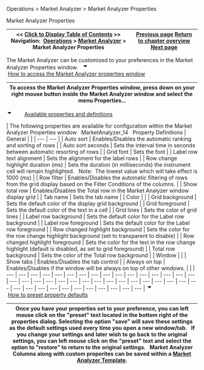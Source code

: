 ﻿
Operations > Market Analyzer > Market Analyzer Properties

Market Analyzer Properties

| << [Click to Display Table of Contents](market_analyzer_properties.md) >> **Navigation:**     [Operations](operations-1.md) > [Market Analyzer](market_analyzer-1.md) > Market Analyzer Properties | [Previous page](creating_cell_and_filter_condi-1.md) [Return to chapter overview](market_analyzer-1.md) [Next page](working_with_templates-1.md) |
| --- | --- |
The Market Analyzer can be customized to your preferences in the Market Analyzer Properties window.
 
![tog_minus](tog_minus-1.gif)        [How to access the Market Analyzer properties window](javascript:HMToggle('toggle','HowToAccessTheMarketAnalyzerPropertiesWindow','HowToAccessTheMarketAnalyzerPropertiesWindow_ICON'))

| To access the Market Analyzer Properties window, press down on your right mouse button inside the Market Analyzer window and select the menu Properties... |
| --- |
![tog_minus](tog_minus-1.gif)        [Available properties and definitions](javascript:HMToggle('toggle','AvailablePropertiesAndDefinitions','AvailablePropertiesAndDefinitions_ICON'))

| The following properties are available for configuration within the Market Analyzer Properties window   MarketAnalyzer_14   Property Definitions   | General |  | | --- | --- | | Auto sort | Enables/Disables the automatic ranking and sorting of rows | | Auto sort seconds | Sets the interval time in seconds between automatic resorting of rows | | Grid font | Sets the font | | Label row text alignment | Sets the alignment for the label rows | | Row change highlight duration (ms) | Sets the duration (in milliseconds) the instrument cell will remain highlighted.   Note:  The lowest value which will take effect is 1000 (ms) | | Row filter | Enables/Disables the automatic filtering of rows from the grid display based on the Filter Conditions of the columns. | | Show total row | Enables/Disables the Total row in the Market Analyzer window display grid | | Tab name | Sets the tab name | | Color |  | | Grid background | Sets the default color of the display grid background | | Grid foreground | Sets the default color of the text in a cell | | Grid lines | Sets the color of grid lines | | Label row background | Sets the default color for the Label row background | | Label row foreground | Sets the default color for the Label row foreground | | Row changed highlight background | Sets the color for the row change highlight background (set to transparent to disable) | | Row changed highlight foreground | Sets the color for the text in the row change highlight (default is disabled, as set to grid foreground) | | Total row background | Sets the color of the Total row background | | Window |  | | Show tabs | Enables/Disables the tab control | | Always on top | Enables/Disables if the window will be always on top of other windows. | |
| --- | --- | --- | --- | --- | --- | --- | --- | --- | --- | --- | --- | --- | --- | --- | --- | --- | --- | --- | --- | --- | --- | --- | --- | --- | --- | --- | --- | --- | --- | --- | --- | --- | --- | --- | --- | --- | --- | --- | --- | --- | --- | --- |
![tog_minus](tog_minus-1.gif)        [How to preset property defaults](javascript:HMToggle('toggle','HowToPresetPropertyDefaults','HowToPresetPropertyDefaults_ICON'))

| Once you have your properties set to your preference, you can left mouse click on the "preset" text located in the bottom right of the properties dialog. Selecting the option "save" will save these settings as the default settings used every time you open a new window/tab.   If you change your settings and later wish to go back to the original settings, you can left mouse click on the "preset" text and select the option to "restore" to return to the original settings.   Market Analyzer Columns along with custom properites can be saved within a [Market Analyzer Template](working_with_templates-1.md). |
| --- |

